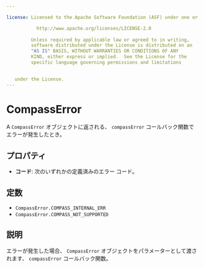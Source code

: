 ```yaml
---

license: Licensed to the Apache Software Foundation (ASF) under one or more contributor license agreements. See the NOTICE file distributed with this work for additional information regarding copyright ownership. The ASF licenses this file to you under the Apache License, Version 2.0 (the "License"); you may not use this file except in compliance with the License. You may obtain a copy of the License at

           http://www.apache.org/licenses/LICENSE-2.0
    
         Unless required by applicable law or agreed to in writing,
         software distributed under the License is distributed on an
         "AS IS" BASIS, WITHOUT WARRANTIES OR CONDITIONS OF ANY
         KIND, either express or implied.  See the License for the
         specific language governing permissions and limitations
    

   under the License.
---
```


# CompassError

A `CompassError` オブジェクトに返される、 `compassError` コールバック関数でエラーが発生したとき。

## プロパティ

*   **コード**: 次のいずれかの定義済みのエラー コード。

## 定数

*   `CompassError.COMPASS_INTERNAL_ERR`
*   `CompassError.COMPASS_NOT_SUPPORTED`

## 説明

エラーが発生した場合、 `CompassError` オブジェクトをパラメーターとして渡されます、 `compassError` コールバック関数。